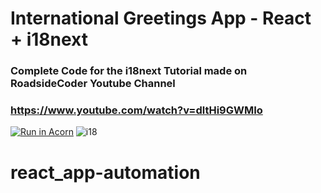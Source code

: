 # International Greetings App - React + i18next
### Complete Code for the i18next Tutorial made on RoadsideCoder Youtube Channel
### https://www.youtube.com/watch?v=dltHi9GWMIo
[![Run in Acorn](https://acorn.io/v1-ui/run/badge?image=index.docker.io+roadsidecoder+acorn:v1.0&ref=piyush-eon)](https://acorn.io/run/index.docker.io/roadsidecoder/acorn:v1.0?ref=piyush-eon)
![i18](https://github.com/piyush-eon/i18next-tutorial-yt/assets/51760520/7f5ab514-0b42-4fa4-bdcb-45067cdd3e39)
# react_app-automation
